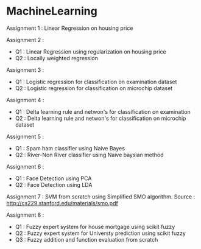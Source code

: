 # MachineLearning
Assignment 1 : Linear Regression on housing price

Assignment 2 : 
- Q1 : Linear Regression using regularization on housing price
- Q2 : Locally weighted regression

Assignment 3 : 
- Q1 : Logistic regression for classification on examination dataset
- Q2 : Logistic regression for classification on microchip dataset

Assignment 4 : 
- Q1 : Delta learning rule and netwon's for classification on examination
- Q2 : Delta learning rule and netwon's for classification on microchip dataset

Assignment 5 : 
- Q1 : Spam ham classifier using Naive Bayes
- Q2 : River-Non River classifier using Naive baysian method

Assignment 6 : 
- Q1 : Face Detection using PCA
- Q2 : Face Detection using LDA

Assignment 7 : SVM from scratch using Simplified SMO algorithm. Source : http://cs229.stanford.edu/materials/smo.pdf

Assignment 8 :
- Q1 : Fuzzy expert system for house mortgage using scikit fuzzy
- Q2 : Fuzzy expert system for Universty prediction using scikit fuzzy
- Q3 : Fuzzy addition and function evaluation from scratch
